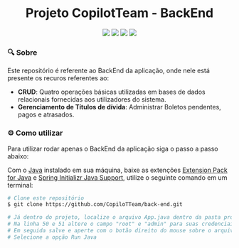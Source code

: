 <h1 align="center"> Projeto CopilotTeam - BackEnd</h1>
<div align="center">
<img src="https://img.shields.io/badge/Java-ED8B00?style=for-the-badge&logo=java&logoColor=white"/>
<img src="https://img.shields.io/badge/Spring-6DB33F?style=for-the-badge&logo=spring&logoColor=white"/>
<img src="https://img.shields.io/badge/MySQL-00000F?style=for-the-badge&logo=mysql&logoColor=white"/>
<img src="https://img.shields.io/badge/Microsoft_Azure-0089D6?style=for-the-badge&logo=microsoft-azure&logoColor=white"/>
</div>

### :mag: Sobre

Este repositório é referente ao BackEnd da aplicação, onde nele está presente os recuros referentes ao:

- **CRUD**: Quatro operações básicas utilizadas em bases de dados relacionais fornecidas aos utilizadores do sistema.
- **Gerenciamento de Títulos de dívida**: Administrar Boletos pendentes, pagos e atrasados.

### :gear: Como utilizar

Para utilizar rodar apenas o BackEnd da aplicação siga o passo a passo abaixo:

Com o [Java](https://www.oracle.com/br/java/) instalado em sua máquina, baixe as extenções [Extension Pack for Java](https://marketplace.visualstudio.com/items?itemName=vscjava.vscode-java-pack) e [Spring Initializr Java Support](https://marketplace.visualstudio.com/items?itemName=vscjava.vscode-spring-initializr), utilize o seguinte comando em um terminal:

```bash
# Clone este repositório
$ git clone https://github.com/CopiloTTeam/back-end.git

# Já dentro do projeto, localize o arquivo App.java dentro da pasta pro4tech 
# Na linha 50 e 51 altere o campo "root" e "admin" para suas credenciais do MySQL
# Em seguida salve e aperte com o botão direito do mouse sobre o arquivo App.java
# Selecione a opção Run Java
